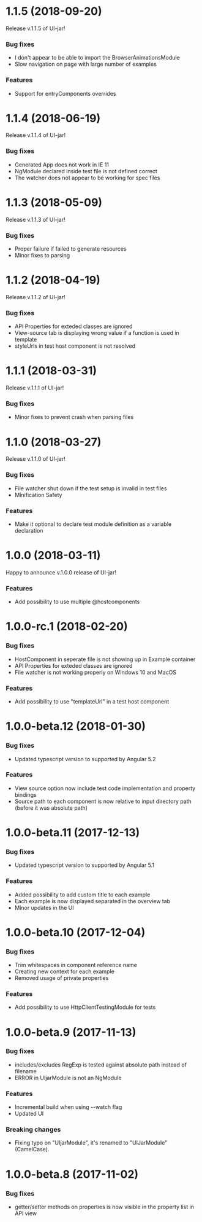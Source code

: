 # 1.1.5 (2018-09-20)
Release v.1.1.5 of UI-jar!

### Bug fixes
* I don't appear to be able to import the BrowserAnimationsModule
* Slow navigation on page with large number of examples

### Features
* Support for entryComponents overrides


# 1.1.4 (2018-06-19)
Release v.1.1.4 of UI-jar!

### Bug fixes
* Generated App does not work in IE 11
* NgModule declared inside test file is not defined correct
* The watcher does not appear to be working for spec files


# 1.1.3 (2018-05-09)
Release v.1.1.3 of UI-jar!

### Bug fixes
* Proper failure if failed to generate resources
* Minor fixes to parsing


# 1.1.2 (2018-04-19)
Release v.1.1.2 of UI-jar!

### Bug fixes
* API Properties for exteded classes are ignored
* View-source tab is displaying wrong value if a function is used in template
* styleUrls in test host component is not resolved


# 1.1.1 (2018-03-31)
Release v.1.1.1 of UI-jar!

### Bug fixes
* Minor fixes to prevent crash when parsing files


# 1.1.0 (2018-03-27)
Release v.1.1.0 of UI-jar!

### Bug fixes
* File watcher shut down if the test setup is invalid in test files
* Minification Safety

### Features
* Make it optional to declare test module definition as a variable declaration


# 1.0.0 (2018-03-11)
Happy to announce v.1.0.0 release of UI-jar!

### Features
* Add possibility to use multiple @hostcomponents


# 1.0.0-rc.1 (2018-02-20)
### Bug fixes
* HostComponent in seperate file is not showing up in Example container
* API Properties for exteded classes are ignored
* File watcher is not working properly on Windows 10 and MacOS

### Features
* Add possibility to use "templateUrl" in a test host component


# 1.0.0-beta.12 (2018-01-30)
### Bug fixes
* Updated typescript version to supported by Angular 5.2

### Features
* View source option now include test code implementation and property bindings
* Source path to each component is now relative to input directory path (before it was absolute path)


# 1.0.0-beta.11 (2017-12-13)
### Bug fixes
* Updated typescript version to supported by Angular 5.1

### Features
* Added possibility to add custom title to each example
* Each example is now displayed separated in the overview tab
* Minor updates in the UI


# 1.0.0-beta.10 (2017-12-04)
### Bug fixes
* Trim whitespaces in component reference name
* Creating new context for each example
* Removed usage of private properties

### Features
* Add possibility to use HttpClientTestingModule for tests


# 1.0.0-beta.9 (2017-11-13)
### Bug fixes
* includes/excludes RegExp is tested against absolute path instead of filename
* ERROR in UIjarModule is not an NgModule

### Features
* Incremental build when using --watch flag
* Updated UI

### Breaking changes
* Fixing typo on "UIjarModule", it's renamed to "UIJarModule" (CamelCase).


# 1.0.0-beta.8 (2017-11-02)
### Bug fixes
* getter/setter methods on properties is now visible in the property list in API view